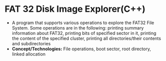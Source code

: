 # FAT 32 Disk Image Explorer(C++)
- A program that supports various operations to explore the FAT32 File System. Some operations are in the following: printing summary information about FAT32, printing bits of specified sector in it, printing the content of the specified cluster, printing all directories/their contents and subdirectories
- **Concept/Technologies:** File operations, boot sector, root directory, linked allocation
